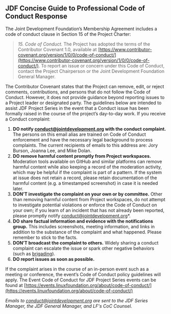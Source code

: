 ## JDF Concise Guide to Professional Code of Conduct Response

The Joint Development Foundation’s Membership Agreement includes a code of conduct clause in Section 15 of the Project Charter:

> _15. Code of Conduct._ The Project has adopted the terms of the Contributor Covenant 1.0, available at [https://www.contributor-covenant.org/version/1/0/0/code-of-conduct/](https://www.contributor-covenant.org/version/1/0/0/code-of-conduct/). To report an issue or concern under this Code of Conduct, contact the Project Chairperson or the Joint Development Foundation General Manager.

The Contributor Covenant states that the Project can remove, edit, or reject comments, contributions, and persons that do not follow the Code of Conduct. However, it does not provide guidance beyond reporting issues to a Project leader or designated party. The guidelines below are intended to assist JDF Project Series in the event that a Conduct issue has been formally raised in the course of the project’s day-to-day work. If you receive a Conduct complaint:

1. **DO notify conduct@jointdevelopment.org with the conduct complaint.** The persons on this email alias are trained on Code of Conduct enforcement and have the necessary legal background to process complaints. The current recipients of emails to this address are: Jory Burson, Joanna Lee, and Mike Dolan.
2. **DO remove harmful content promptly from Project workspaces.** Moderation tools available on GitHub and similar platforms can remove harmful content while also keeping a record of the moderation activity, which may be helpful if the complaint is part of a pattern. If the system at issue does not retain a record, please retain documentation of the harmful content (e.g. a timestamped screenshot) in case it is needed later. 
3. **DON’T investigate the complaint on your own or by committee.** Other than removing harmful content from Project workspaces, do not attempt to investigate potential violations or enforce the Code of Conduct on your own; if you learn of an incident that has not already been reported, please promptly notify [conduct@jointdevelopment.org](mailto:conduct@jointdevelopment.org)*.    
4. **DO share factual information and evidence with the notifications group.** This includes screenshots, meeting information, and links in addition to the substance of the complaint and what happened. Please remember to stick to the facts.
5. **DON’T broadcast the complaint to others.** Widely sharing a conduct complaint can escalate the issue or spark other negative behaviors (such as [brigading](https://www.dictionary.com/e/slang/brigading/)). 
6. **DO report issues as soon as possible.**

If the complaint arises in the course of an in-person event such as a meeting or conference, the event’s Code of Conduct policy guidelines will apply. The Event Code of Conduct for JDF Project Series events can be found at [https://events.linuxfoundation.org/about/code-of-conduct/](https://events.linuxfoundation.org/about/code-of-conduct/)

_Emails to conduct@jointdevelopment.org are sent to the JDF Series Manager, the JDF General Manager, and LF's CoC Counsel._
